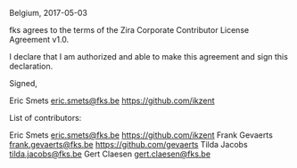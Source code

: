 Belgium, 2017-05-03

fks agrees to the terms of the Zira Corporate Contributor License
Agreement v1.0.

I declare that I am authorized and able to make this agreement and sign this
declaration.

Signed,

Eric Smets eric.smets@fks.be https://github.com/ikzent

List of contributors:

Eric Smets eric.smets@fks.be https://github.com/ikzent
Frank Gevaerts frank.gevaerts@fks.be https://github.com/gevaerts
Tilda Jacobs tilda.jacobs@fks.be
Gert Claesen gert.claesen@fks.be

